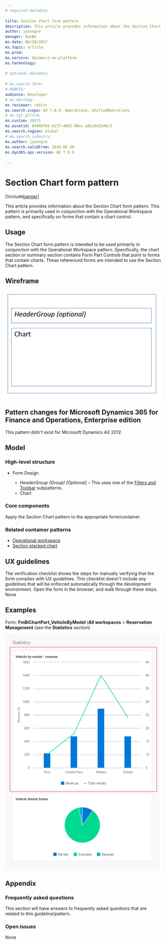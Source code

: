 ```yaml
---
# required metadata

title: Section Chart form pattern
description: This article provides information about the Section Chart form pattern. This pattern is primarily used in conjunction with the Operational Workspace pattern, and specifically on forms that contain a chart control.
author: jasongre
manager: AnnBe
ms.date: 06/20/2017
ms.topic: article
ms.prod: 
ms.service: dynamics-ax-platform
ms.technology: 

# optional metadata

# ms.search.form: 
# ROBOTS: 
audience: Developer
# ms.devlang: 
ms.reviewer: robinr
ms.search.scope: AX 7.0.0, Operations, UnifiedOperations
# ms.tgt_pltfrm: 
ms.custom: 29271
ms.assetid: 049887b5-6277-4902-96ec-a81a3d2348c3
ms.search.region: Global
# ms.search.industry: 
ms.author: jasongre
ms.search.validFrom: 2016-02-28
ms.dyn365.ops.version: AX 7.0.0

---
```


# Section Chart form pattern

[!include[banner](../includes/banner.md)]


This article provides information about the Section Chart form pattern. This pattern is primarily used in conjunction with the Operational Workspace pattern, and specifically on forms that contain a chart control.

Usage
-----

The Section Chart form pattern is intended to be used primarily in conjunction with the Operational Workspace pattern. Specifically, the chart section or summary section contains Form Part Controls that point to forms that contain charts. These referenced forms are intended to use the Section Chart pattern.

## Wireframe
[![sectionChartWireframe](./media/sectionchartwireframe1.png)](./media/sectionchartwireframe1.png)

## Pattern changes for Microsoft Dynamics 365 for Finance and Operations, Enterprise edition
This pattern didn't exist for Microsoft Dynamics AX 2012.

## Model
### High-level structure

- Form Design

    - *HeaderGroup (Group) \[Optional\]* – This uses one of the [Filters and Toolbar](filters-toolbar-subpattern.md) subpatterns.
    - Chart

### Core components

Apply the Section Chart pattern to the appropriate form/container.

### Related container patterns

-   [Operational workspace](workspace-form-pattern.md)
-   [Section stacked chart](section-stacked-chart-subpattern.md)

## UX guidelines
The verification checklist shows the steps for manually verifying that the form complies with UX guidelines. This checklist doesn't include any guidelines that will be enforced automatically through the development environment. Open the form in the browser, and walk through these steps. None

## Examples
Form: **FmBiChartPart\_VehicleByModel** (**All workspaces** &gt; **Reservation Management** (see the **Statistics** section) 

[![sectionChartExample](./media/sectionchartexample.png)](./media/sectionchartexample.png)

## Appendix
### Frequently asked questions

This section will have answers to frequently asked questions that are related to this guideline/pattern.

### Open issues

None
